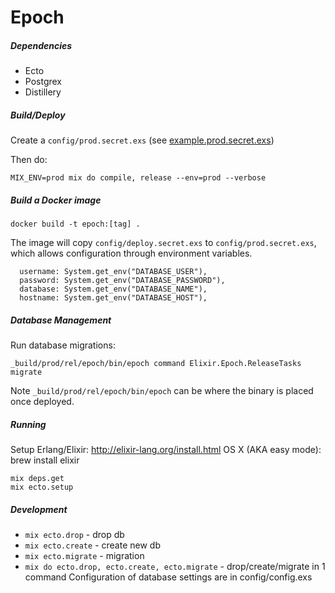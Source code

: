# Epoch

##### Dependencies

* Ecto
* Postgrex
* Distillery

##### Build/Deploy

Create a `config/prod.secret.exs` (see
[example.prod.secret.exs](./config/example.prod.secret.exs))

Then do:

`MIX_ENV=prod mix do compile, release --env=prod --verbose`

##### Build a Docker image

`docker build -t epoch:[tag] .`

The image will copy `config/deploy.secret.exs` to `config/prod.secret.exs`, which
allows configuration through environment variables.

```
  username: System.get_env("DATABASE_USER"),
  password: System.get_env("DATABASE_PASSWORD"),
  database: System.get_env("DATABASE_NAME"),
  hostname: System.get_env("DATABASE_HOST"),
```

##### Database Management

Run database migrations:

`_build/prod/rel/epoch/bin/epoch command Elixir.Epoch.ReleaseTasks migrate`

Note `_build/prod/rel/epoch/bin/epoch` can be where the binary is placed once
deployed.

##### Running

Setup Erlang/Elixir: http://elixir-lang.org/install.html
OS X (AKA easy mode): brew install elixir

```
mix deps.get
mix ecto.setup
```

##### Development

 * `mix ecto.drop` - drop db
 * `mix ecto.create` - create new db
 * `mix ecto.migrate` - migration
 * `mix do ecto.drop, ecto.create, ecto.migrate` - drop/create/migrate in 1
   command
Configuration of database settings are in config/config.exs
